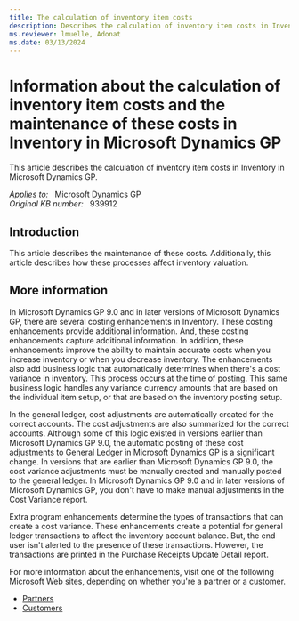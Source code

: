```yaml
---
title: The calculation of inventory item costs
description: Describes the calculation of inventory item costs in Inventory in Microsoft Dynamics GP.
ms.reviewer: lmuelle, Adonat
ms.date: 03/13/2024
---
```

# Information about the calculation of inventory item costs and the maintenance of these costs in Inventory in Microsoft Dynamics GP

This article describes the calculation of inventory item costs in Inventory in Microsoft Dynamics GP.

_Applies to:_ &nbsp; Microsoft Dynamics GP  
_Original KB number:_ &nbsp; 939912

## Introduction

This article describes the maintenance of these costs. Additionally, this article describes how these processes affect inventory valuation.

## More information

In Microsoft Dynamics GP 9.0 and in later versions of Microsoft Dynamics GP, there are several costing enhancements in Inventory. These costing enhancements provide additional information. And, these costing enhancements capture additional information. In addition, these enhancements improve the ability to maintain accurate costs when you increase inventory or when you decrease inventory. The enhancements also add business logic that automatically determines when there's a cost variance in inventory. This process occurs at the time of posting. This same business logic handles any variance currency amounts that are based on the individual item setup, or that are based on the inventory posting setup.

In the general ledger, cost adjustments are automatically created for the correct accounts. The cost adjustments are also summarized for the correct accounts. Although some of this logic existed in versions earlier than Microsoft Dynamics GP 9.0, the automatic posting of these cost adjustments to General Ledger in Microsoft Dynamics GP is a significant change. In versions that are earlier than Microsoft Dynamics GP 9.0, the cost variance adjustments must be manually created and manually posted to the general ledger. In Microsoft Dynamics GP 9.0 and in later versions of Microsoft Dynamics GP, you don't have to make manual adjustments in the Cost Variance report.

Extra program enhancements determine the types of transactions that can create a cost variance. These enhancements create a potential for general ledger transactions to affect the inventory account balance. But, the end user isn't alerted to the presence of these transactions. However, the transactions are printed in the Purchase Receipts Update Detail report.

For more information about the enhancements, visit one of the following Microsoft Web sites, depending on whether you're a partner or a customer.

- [Partners](https://partner.microsoft.com/solutions/business-applications/dynamics-onprem)
- [Customers](https://mbs2.microsoft.com/fileexchange/?fileID=b40ef1a3-f734-4035-94ca-2c0d424ae865)
